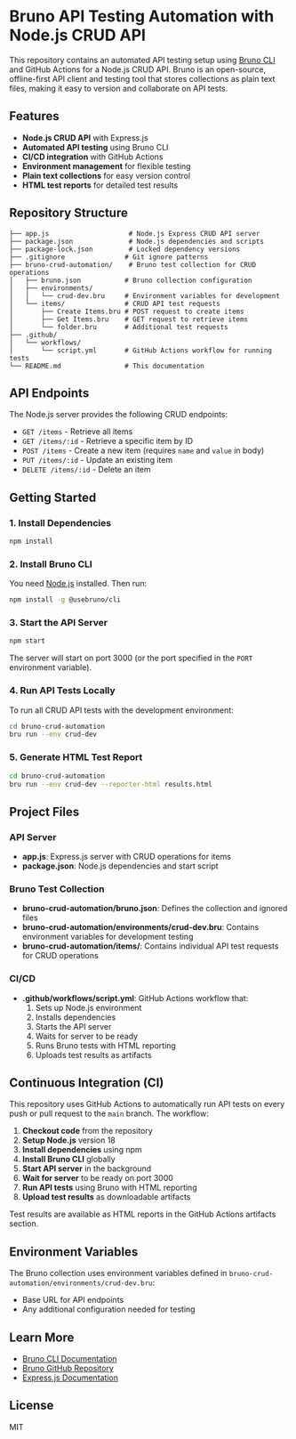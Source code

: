 # Bruno API Testing Automation with Node.js CRUD API

This repository contains an automated API testing setup using [Bruno CLI](https://www.usebruno.com/) and GitHub Actions for a Node.js CRUD API. Bruno is an open-source, offline-first API client and testing tool that stores collections as plain text files, making it easy to version and collaborate on API tests.

## Features
- **Node.js CRUD API** with Express.js
- **Automated API testing** using Bruno CLI
- **CI/CD integration** with GitHub Actions
- **Environment management** for flexible testing
- **Plain text collections** for easy version control
- **HTML test reports** for detailed test results

## Repository Structure
```
├── app.js                    # Node.js Express CRUD API server
├── package.json              # Node.js dependencies and scripts
├── package-lock.json         # Locked dependency versions
├── .gitignore               # Git ignore patterns
├── bruno-crud-automation/    # Bruno test collection for CRUD operations
│   ├── bruno.json           # Bruno collection configuration
│   ├── environments/
│   │   └── crud-dev.bru     # Environment variables for development
│   └── items/               # CRUD API test requests
│       ├── Create Items.bru # POST request to create items
│       ├── Get Items.bru    # GET request to retrieve items
│       └── folder.bru       # Additional test requests
├── .github/
│   └── workflows/
│       └── script.yml       # GitHub Actions workflow for running tests
└── README.md                # This documentation
```

## API Endpoints

The Node.js server provides the following CRUD endpoints:

- `GET /items` - Retrieve all items
- `GET /items/:id` - Retrieve a specific item by ID
- `POST /items` - Create a new item (requires `name` and `value` in body)
- `PUT /items/:id` - Update an existing item
- `DELETE /items/:id` - Delete an item

## Getting Started

### 1. Install Dependencies
```sh
npm install
```

### 2. Install Bruno CLI
You need [Node.js](https://nodejs.org/) installed. Then run:
```sh
npm install -g @usebruno/cli
```

### 3. Start the API Server
```sh
npm start
```
The server will start on port 3000 (or the port specified in the `PORT` environment variable).

### 4. Run API Tests Locally
To run all CRUD API tests with the development environment:
```sh
cd bruno-crud-automation
bru run --env crud-dev
```

### 5. Generate HTML Test Report
```sh
cd bruno-crud-automation
bru run --env crud-dev --reporter-html results.html
```

## Project Files

### API Server
- **app.js**: Express.js server with CRUD operations for items
- **package.json**: Node.js dependencies and start script

### Bruno Test Collection
- **bruno-crud-automation/bruno.json**: Defines the collection and ignored files
- **bruno-crud-automation/environments/crud-dev.bru**: Contains environment variables for development testing
- **bruno-crud-automation/items/**: Contains individual API test requests for CRUD operations

### CI/CD
- **.github/workflows/script.yml**: GitHub Actions workflow that:
  1. Sets up Node.js environment
  2. Installs dependencies
  3. Starts the API server
  4. Waits for server to be ready
  5. Runs Bruno tests with HTML reporting
  6. Uploads test results as artifacts

## Continuous Integration (CI)

This repository uses GitHub Actions to automatically run API tests on every push or pull request to the `main` branch. The workflow:

1. **Checkout code** from the repository
2. **Setup Node.js** version 18
3. **Install dependencies** using npm
4. **Install Bruno CLI** globally
5. **Start API server** in the background
6. **Wait for server** to be ready on port 3000
7. **Run API tests** using Bruno with HTML reporting
8. **Upload test results** as downloadable artifacts

Test results are available as HTML reports in the GitHub Actions artifacts section.

## Environment Variables

The Bruno collection uses environment variables defined in `bruno-crud-automation/environments/crud-dev.bru`:
- Base URL for API endpoints
- Any additional configuration needed for testing

## Learn More
- [Bruno CLI Documentation](https://www.usebruno.com/docs/cli/introduction)
- [Bruno GitHub Repository](https://github.com/usebruno/bruno)
- [Express.js Documentation](https://expressjs.com/)

## License
MIT 